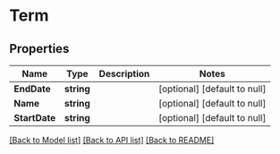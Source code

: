 # Term

## Properties
Name | Type | Description | Notes
------------ | ------------- | ------------- | -------------
**EndDate** | **string** |  | [optional] [default to null]
**Name** | **string** |  | [optional] [default to null]
**StartDate** | **string** |  | [optional] [default to null]

[[Back to Model list]](../README.md#documentation-for-models) [[Back to API list]](../README.md#documentation-for-api-endpoints) [[Back to README]](../README.md)


